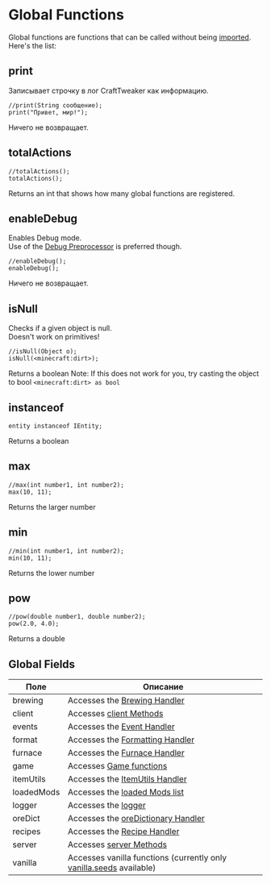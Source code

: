 # Global Functions

Global functions are functions that can be called without being [imported](/AdvancedFunctions/Import/).  
Here's the list:

## print

Записывает строчку в лог CraftTweaker как информацию.

```zenscript
//print(String сообщение);
print("Привет, мир!");
```

Ничего не возвращает.

## totalActions

```zenscript
//totalActions();
totalActions();
```

Returns an int that shows how many global functions are registered.

## enableDebug

Enables Debug mode.  
Use of the [Debug Preprocessor](/AdvancedFunctions/Preprocessors/DebugPreprocessor/) is preferred though.

```zenscript
//enableDebug();
enableDebug();
```

Ничего не возвращает.

## isNull

Checks if a given object is null.  
Doesn't work on primitives!

```zenscript
//isNull(Object o);
isNull(<minecraft:dirt>);
```

Returns a boolean Note: If this does not work for you, try casting the object to bool `<minecraft:dirt> as bool`

## instanceof

```zenscript
entity instanceof IEntity;
```

Returns a boolean

## max

```zenscript
//max(int number1, int number2);
max(10, 11);
```

Returns the larger number

## min

```zenscript
//min(int number1, int number2);
min(10, 11);
```

Returns the lower number

## pow

```zenscript
//pow(double number1, double number2);
pow(2.0, 4.0);
```

Returns a double

## Global Fields

| Поле       | Описание                                                                                       |
| ---------- | ---------------------------------------------------------------------------------------------- |
| brewing    | Accesses the [Brewing Handler](/Vanilla/Recipes/Recipes_Brewing_Stand/)                        |
| client     | Accesses [client Methods](/Vanilla/Game/IClient/)                                              |
| events     | Accesses the [Event Handler](/Vanilla/Events/IEventManager/)                                   |
| format     | Accesses the [Formatting Handler](/Vanilla/Utils/IFormatter/)                                  |
| furnace    | Accesses the [Furnace Handler](/Vanilla/Recipes/Furnace/Recipes_Furnace/)                      |
| game       | Accesses [Game functions](/Vanilla/Game/IGame/)                                                |
| itemUtils  | Accesses the [ItemUtils Handler](/Vanilla/Utils/IItemUtils/)                                   |
| loadedMods | Accesses the [loaded Mods list](/Vanilla/Game/Mods/)                                           |
| logger     | Accesses the [logger](/Vanilla/Utils/Logger/)                                                  |
| oreDict    | Accesses the [oreDictionary Handler](/Vanilla/OreDict/IOreDict/)                               |
| recipes    | Accesses the [Recipe Handler](/Vanilla/Recipes/Crafting/Recipes_Crafting_Table/)               |
| server     | Accesses [server Methods](/Vanilla/Game/IServer/)                                              |
| vanilla    | Accesses vanilla functions (currently only [vanilla.seeds](/Vanilla/Recipes/Seeds/) available) |